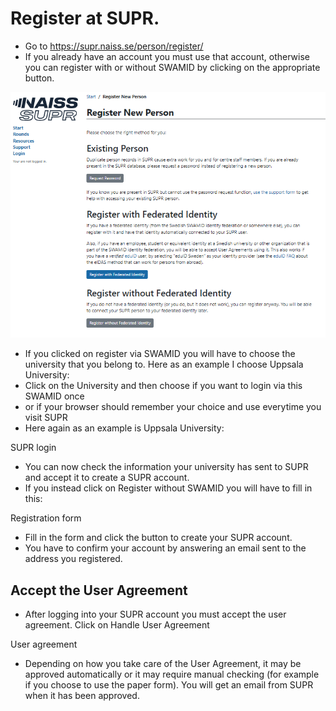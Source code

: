 # Register at SUPR.

- Go to https://supr.naiss.se/person/register/
- If you already have an account you must use that account, otherwise you can register with or without SWAMID by clicking on the appropriate button.

![register new person](./img/reg_new_person.PNG)

- If you clicked on register via SWAMID you will have to choose the university that you belong to. Here as an example I choose Uppsala University:
- Click on the University and then choose if you want to login via this SWAMID once
- or if your browser should remember your choice and use everytime you visit SUPR
- Here again as an example is Uppsala University:

SUPR login

- You can now check the information your university has sent to SUPR and accept it to create a SUPR account.
- If you instead click on Register without SWAMID you will have to fill in this:

Registration form

- Fill in the form and click the button to create your SUPR account.
- You have to confirm your account by answering an email sent to the address you registered.

## Accept the User Agreement

- After logging into your SUPR account you must accept the user agreement. Click on Handle User Agreement

User agreement

- Depending on how you take care of the User Agreement, it may be approved automatically or it may require manual checking (for example if you choose to use the paper form). You will get an email from SUPR when it has been approved.
